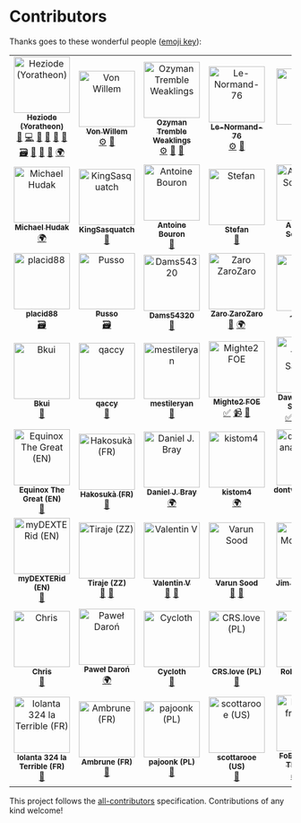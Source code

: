 # Contributors

Thanks goes to these wonderful people ([emoji key](https://github.com/kentcdodds/all-contributors#emoji-key)):

<!-- ALL-CONTRIBUTORS-LIST:START - Do not remove or modify this section -->
<!-- prettier-ignore -->
<table><tr><td align="center"><a href="https://github.com/Heziode"><img src="https://avatars0.githubusercontent.com/u/16735076?v=4" width="100px;" alt="Heziode (Yoratheon)"/><br /><sub><b>Heziode (Yoratheon)</b></sub></a><br /><a href="#creator-Heziode" title="Creator of this project">👑</a> <a href="#code-Heziode" title="Code">💻</a> <a href="#design-Heziode" title="Design">🎨</a> <a href="#doc-Heziode" title="Documentation">📖</a> <a href="#bug-Heziode" title="Bug reports">🐛</a> <a href="#ideas-Heziode" title="Ideas, Planning, & Feedback">🤔</a> <a href="#data-Heziode" title="Adding or updating data">🗃</a> <a href="#review-Heziode" title="Reviewed Pull Requests">👀</a> <a href="#talk-Heziode" title="Talks">📢</a> <a href="#tool-Heziode" title="Tools">🔧</a> <a href="#translation-Heziode" title="Translation">🌍</a></td><td align="center"><a href="https://forum.fr.forgeofempires.com/index.php?members/von-willem.37209/"><img src="https://forum.fr.forgeofempires.com/data/avatars/l/37/37209.jpg?1454012509" width="100px;" alt="Von Willem"/><br /><sub><b>Von Willem</b></sub></a><br /><a href="#inspired_tool-Von Willem" title="Tool inspired by his work">⚙️</a> <a href="#ideas-Von Willem" title="Ideas, Planning, & Feedback">🤔</a></td><td align="center"><a href="https://forum.us.forgeofempires.com/index.php?members/ozyman-tremble-weaklings.31440/"><img src="https://forum.us.forgeofempires.com/data/avatars/l/31/31440.jpg?1506918935" width="100px;" alt="Ozyman Tremble Weaklings"/><br /><sub><b>Ozyman Tremble Weaklings</b></sub></a><br /><a href="#inspired_tool-Ozyman Tremble Weaklings" title="Tool inspired by his work">⚙️</a> <a href="#ideas-Ozyman Tremble Weaklings" title="Ideas, Planning, & Feedback">🤔</a> <a href="#question-Ozyman Tremble Weaklings" title="Answering Questions">💬</a></td><td align="center"><a href="https://forum.fr.forgeofempires.com/index.php?members/le-normand-76.44142/"><img src="https://forum.fr.forgeofempires.com/styles/foe_mx/xenforo/avatars/avatar_l.png" width="100px;" alt="Le-Normand-76"/><br /><sub><b>Le-Normand-76</b></sub></a><br /><a href="#inspired_tool-Le-Normand-76" title="Tool inspired by his work">⚙️</a> <a href="#ideas-Le-Normand-76" title="Ideas, Planning, & Feedback">🤔</a></td><td align="center"><a href="http://www.fidonet.nl"><img src="https://avatars2.githubusercontent.com/u/1842171?v=4" width="100px;" alt="Dennis"/><br /><sub><b>Dennis</b></sub></a><br /><a href="#translation-doosterkamp" title="Translation">🌍</a></td><td align="center"><a href="http://www.itdhq.com"><img src="https://avatars3.githubusercontent.com/u/596948?v=4" width="100px;" alt="Oksana Kurysheva"/><br /><sub><b>Oksana Kurysheva</b></sub></a><br /><a href="#translation-aviriel" title="Translation">🌍</a></td></tr><tr><td align="center"><a href="https://github.com/Nlossae"><img src="https://avatars3.githubusercontent.com/u/6510075?v=4" width="100px;" alt="Michael Hudak"/><br /><sub><b>Michael Hudak</b></sub></a><br /><a href="#translation-Nlossae" title="Translation">🌍</a></td><td align="center"><a href="https://github.com/KingSasquatch"><img src="https://avatars1.githubusercontent.com/u/5184069?v=4" width="100px;" alt="KingSasquatch"/><br /><sub><b>KingSasquatch</b></sub></a><br /><a href="#ideas-KingSasquatch" title="Ideas, Planning, & Feedback">🤔</a></td><td align="center"><a href="https://github.com/AntoineBouron"><img src="https://avatars2.githubusercontent.com/u/12555872?v=4" width="100px;" alt="Antoine Bouron"/><br /><sub><b>Antoine Bouron</b></sub></a><br /><a href="#ideas-AntoineBouron" title="Ideas, Planning, & Feedback">🤔</a></td><td align="center"><a href="https://github.com/DasRifftierchen"><img src="https://avatars1.githubusercontent.com/u/39431201?v=4" width="100px;" alt="Stefan"/><br /><sub><b>Stefan</b></sub></a><br /><a href="#bug-DasRifftierchen" title="Bug reports">🐛</a></td><td align="center"><a href="http://www.magicspace.eu"><img src="https://avatars0.githubusercontent.com/u/516661?v=4" width="100px;" alt="Alexander Schneider"/><br /><sub><b>Alexander Schneider</b></sub></a><br /><a href="#bug-kTitan" title="Bug reports">🐛</a></td><td align="center"><a href="https://github.com/thewaiters"><img src="https://avatars1.githubusercontent.com/u/5732845?v=4" width="100px;" alt="thewaiters"/><br /><sub><b>thewaiters</b></sub></a><br /><a href="#ideas-thewaiters" title="Ideas, Planning, & Feedback">🤔</a></td></tr><tr><td align="center"><a href="https://forum.fr.forgeofempires.com/index.php?members/placid88.14156/"><img src="https://forum.fr.forgeofempires.com/data/avatars/l/14/14156.jpg?1450635748" width="100px;" alt="placid88"/><br /><sub><b>placid88</b></sub></a><br /><a href="#data-placid88" title="Adding or updating data">🗃</a></td><td align="center"><a href="https://forum.fr.forgeofempires.com/index.php?members/pusso.50829/"><img src="https://forum.fr.forgeofempires.com/data/avatars/l/50/50829.jpg?1516574022" width="100px;" alt="Pusso"/><br /><sub><b>Pusso</b></sub></a><br /><a href="#data-Pusso" title="Adding or updating data">🗃</a></td><td align="center"><a href="https://forum.fr.forgeofempires.com/index.php?members/dams54320.22838/"><img src="https://forum.fr.forgeofempires.com/data/avatars/l/22/22838.jpg?1512901809" width="100px;" alt="Dams54320"/><br /><sub><b>Dams54320</b></sub></a><br /><a href="#question-Dams54320" title="Answering Questions">💬</a></td><td align="center"><a href="https://forum.fr.forgeofempires.com/index.php?members/zaro-zarozaro.37202/"><img src="https://forum.fr.forgeofempires.com/data/avatars/l/37/37202.jpg?1520984122" width="100px;" alt="Zaro ZaroZaro"/><br /><sub><b>Zaro ZaroZaro</b></sub></a><br /><a href="#ideas-Zaro ZaroZaro" title="Ideas, Planning, & Feedback">🤔</a> <a href="#translation-Zaro ZaroZaro" title="Translation">🌍</a></td><td align="center"><a href="https://forum.fr.forgeofempires.com/index.php?members/kikou.36832/"><img src="https://forum.fr.forgeofempires.com/data/avatars/l/36/36832.jpg?1451576610" width="100px;" alt="-kikou-"/><br /><sub><b>-kikou-</b></sub></a><br /><a href="#bug--kikou-" title="Bug reports">🐛</a></td><td align="center"><a href="https://forum.fr.forgeofempires.com/index.php?members/sirthael.54195/"><img src="https://forum.fr.forgeofempires.com/data/avatars/l/54/54195.jpg?1530397609" width="100px;" alt="Sirthael"/><br /><sub><b>Sirthael</b></sub></a><br /><a href="#bug-Sirthael" title="Bug reports">🐛</a></td></tr><tr><td align="center"><a href="https://forum.fr.forgeofempires.com/index.php?members/bkui.26696/"><img src="https://forum.fr.forgeofempires.com/data/avatars/l/26/26696.jpg?1447316567" width="100px;" alt="Bkui"/><br /><sub><b>Bkui</b></sub></a><br /><a href="#ideas-Bkui" title="Ideas, Planning, & Feedback">🤔</a></td><td align="center"><a href="https://forum.us.forgeofempires.com/index.php?members/qaccy.10786/"><img src="https://forum.us.forgeofempires.com/styles/foe_mx/xenforo/avatars/avatar_l.png" width="100px;" alt="qaccy"/><br /><sub><b>qaccy</b></sub></a><br /><a href="#question-qaccy" title="Answering Questions">💬</a></td><td align="center"><a href="https://github.com/mestileryan"><img src="https://avatars2.githubusercontent.com/u/42813379?v=4" width="100px;" alt="mestileryan"/><br /><sub><b>mestileryan</b></sub></a><br /><a href="#bug-mestileryan" title="Bug reports">🐛</a></td><td align="center"><a href="https://www.youtube.com/watch?v=eSEQ2-Oi708"><img src="https://yt3.ggpht.com/a-/AN66SAyC9Mfjo5Zlf4NEwDALsLSwNetA6tVuqzQOqg=s288-mo-c-c0xffffffff-rj-k-no" width="100px;" alt="Mighte2 FOE"/><br /><sub><b>Mighte2 FOE</b></sub></a><br /><a href="#tutorial-Mighte2 FOE" title="Tutorials">✅</a> <a href="#video-Mighte2 FOE" title="Videos">📹</a> <a href="#talk-Mighte2 FOE" title="Talks">📢</a></td><td align="center"><a href="https://www.youtube.com/watch?v=kcy-bo70GRE"><img src="https://yt3.ggpht.com/a-/AN66SAx4uNhP4u3JvoQQOFij58F9tp6U_JAm7HrTGA=s288-mo-c-c0xffffffff-rj-k-no" width="100px;" alt="Dawid -Tieru- Saworski"/><br /><sub><b>Dawid -Tieru- Saworski</b></sub></a><br /><a href="#tutorial-Dawid -Tieru- Saworski" title="Tutorials">✅</a> <a href="#video-Dawid -Tieru- Saworski" title="Videos">📹</a> <a href="#talk-Dawid -Tieru- Saworski" title="Talks">📢</a> <a href="#translation-Dawid -Tieru- Saworski" title="Translation">🌍</a></td><td align="center"><img src="https://forum.fr.forgeofempires.com/styles/foe_mx/xenforo/avatars/avatar_l.png" width="100px;" alt="Iron Phip (FR)"/><br /><sub><b>Iron Phip (FR)</b></sub><br /><a href="#bug-Iron Phip (FR)" title="Bug reports">🐛</a></td></tr><tr><td align="center"><img src="https://forum.fr.forgeofempires.com/styles/foe_mx/xenforo/avatars/avatar_l.png" width="100px;" alt="Equinox The Great (EN)"/><br /><sub><b>Equinox The Great (EN)</b></sub><br /><a href="#ideas-Equinox The Great (EN)" title="Ideas, Planning, & Feedback">🤔</a></td><td align="center"><a href="https://forum.fr.forgeofempires.com/index.php?members/hakosuk%C3%A0.54588/"><img src="https://forum.fr.forgeofempires.com/styles/foe_mx/xenforo/avatars/avatar_l.png" width="100px;" alt="Hakosukà (FR)"/><br /><sub><b>Hakosukà (FR)</b></sub></a><br /><a href="#bug-Hakosukà (FR)" title="Bug reports">🐛</a></td><td align="center"><a href="https://github.com/daniel-bray"><img src="https://avatars3.githubusercontent.com/u/5752937?v=4" width="100px;" alt="Daniel J. Bray"/><br /><sub><b>Daniel J. Bray</b></sub></a><br /><a href="#translation-daniel-bray" title="Translation">🌍</a></td><td align="center"><a href="https://github.com/kistom4"><img src="https://avatars3.githubusercontent.com/u/41628634?v=4" width="100px;" alt="kistom4"/><br /><sub><b>kistom4</b></sub></a><br /><a href="#translation-kistom4" title="Translation">🌍</a></td><td align="center"><a href="https://forum.us.forgeofempires.com/index.php?members/dontwannaname.37581/"><img src="https://forum.us.forgeofempires.com/styles/foe_mx/xenforo/avatars/avatar_l.png" width="100px;" alt="dontwannaname (EN)"/><br /><sub><b>dontwannaname (EN)</b></sub></a><br /><a href="#bug-dontwannaname (EN)" title="Bug reports">🐛</a></td><td align="center"><a href="https://forum.us.forgeofempires.com/index.php?members/royaladnan.32348/"><img src="https://forum.us.forgeofempires.com/data/avatars/l/32/32348.jpg?1523907115" width="100px;" alt="RoyalAdnan (EN)"/><br /><sub><b>RoyalAdnan (EN)</b></sub></a><br /><a href="#ideas-RoyalAdnan (EN)" title="Ideas, Planning, & Feedback">🤔</a></td></tr><tr><td align="center"><img src="https://forum.en.forgeofempires.com/styles/foe_mx/xenforo/avatars/avatar_l.png" width="100px;" alt="myDEXTERid (EN)"/><br /><sub><b>myDEXTERid (EN)</b></sub><br /><a href="#ideas-myDEXTERid (EN)" title="Ideas, Planning, & Feedback">🤔</a></td><td align="center"><img src="https://forum.en.forgeofempires.com/styles/foe_mx/xenforo/avatars/avatar_l.png" width="100px;" alt="Tiraje (ZZ)"/><br /><sub><b>Tiraje (ZZ)</b></sub><br /><a href="#ideas-Tiraje (ZZ)" title="Ideas, Planning, & Feedback">🤔</a> <a href="#bug-Tiraje (ZZ)" title="Bug reports">🐛</a></td><td align="center"><a href="http://spiralscout.com"><img src="https://avatars0.githubusercontent.com/u/11367763?v=4" width="100px;" alt="Valentin V"/><br /><sub><b>Valentin V</b></sub></a><br /><a href="#bug-vvval" title="Bug reports">🐛</a> <a href="#ideas-vvval" title="Ideas, Planning, & Feedback">🤔</a></td><td align="center"><a href="https://github.com/soodvarun"><img src="https://avatars3.githubusercontent.com/u/1323253?v=4" width="100px;" alt="Varun Sood"/><br /><sub><b>Varun Sood</b></sub></a><br /><a href="#ideas-soodvarun" title="Ideas, Planning, & Feedback">🤔</a> <a href="#bug-soodvarun" title="Bug reports">🐛</a></td><td align="center"><a href="https://github.com/jimmcclintock"><img src="https://avatars1.githubusercontent.com/u/16402515?v=4" width="100px;" alt="Jim McClintock"/><br /><sub><b>Jim McClintock</b></sub></a><br /><a href="#ideas-jimmcclintock" title="Ideas, Planning, & Feedback">🤔</a></td><td align="center"><a href="https://github.com/Hontoo"><img src="https://avatars0.githubusercontent.com/u/48545882?v=4" width="100px;" alt="Hontoo"/><br /><sub><b>Hontoo</b></sub></a><br /><a href="#translation-Hontoo" title="Translation">🌍</a></td></tr><tr><td align="center"><a href="http://www.ZockerBüchse.de"><img src="https://avatars2.githubusercontent.com/u/1351055?v=4" width="100px;" alt="Chris"/><br /><sub><b>Chris</b></sub></a><br /><a href="#bug-DaEgo" title="Bug reports">🐛</a></td><td align="center"><img src="https://forum.en.forgeofempires.com/styles/foe_mx/xenforo/avatars/avatar_l.png" width="100px;" alt="Paweł Daroń"/><br /><sub><b>Paweł Daroń</b></sub><br /><a href="#translation-Paweł Daroń" title="Translation">🌍</a></td><td align="center"><a href="https://github.com/Cycloth"><img src="https://avatars3.githubusercontent.com/u/48488704?v=4" width="100px;" alt="Cycloth"/><br /><sub><b>Cycloth</b></sub></a><br /><a href="#ideas-Cycloth" title="Ideas, Planning, & Feedback">🤔</a></td><td align="center"><img src="https://forum.en.forgeofempires.com/styles/foe_mx/xenforo/avatars/avatar_l.png" width="100px;" alt="CRS.love (PL)"/><br /><sub><b>CRS.love (PL)</b></sub><br /><a href="#bug-CRS.love (PL)" title="Bug reports">🐛</a></td><td align="center"><a href="https://github.com/roberttrone"><img src="https://avatars3.githubusercontent.com/u/30301600?v=4" width="100px;" alt="Robert Trone"/><br /><sub><b>Robert Trone</b></sub></a><br /><a href="#bug-roberttrone" title="Bug reports">🐛</a></td><td align="center"><a href="https://forum.us.forgeofempires.com/index.php?members/ray-the-lion-heart-i.38720/"><img src="https://forum.en.forgeofempires.com/styles/foe_mx/xenforo/avatars/avatar_l.png" width="100px;" alt="Ray the Lion Heart I (US)"/><br /><sub><b>Ray the Lion Heart I (US)</b></sub></a><br /><a href="#bug-Ray the Lion Heart I (US)" title="Bug reports">🐛</a></td></tr><tr><td align="center"><img src="https://forum.en.forgeofempires.com/styles/foe_mx/xenforo/avatars/avatar_l.png" width="100px;" alt="Iolanta 324 la Terrible (FR)"/><br /><sub><b>Iolanta 324 la Terrible (FR)</b></sub><br /><a href="#bug-Iolanta 324 la Terrible (FR)" title="Bug reports">🐛</a></td><td align="center"><img src="https://forum.en.forgeofempires.com/styles/foe_mx/xenforo/avatars/avatar_l.png" width="100px;" alt="Ambrune (FR)"/><br /><sub><b>Ambrune (FR)</b></sub><br /><a href="#bug-Ambrune (FR)" title="Bug reports">🐛</a></td><td align="center"><img src="https://forum.en.forgeofempires.com/styles/foe_mx/xenforo/avatars/avatar_l.png" width="100px;" alt="pajoonk (PL)"/><br /><sub><b>pajoonk (PL)</b></sub><br /><a href="#ideas-pajoonk (PL)" title="Ideas, Planning, & Feedback">🤔</a></td><td align="center"><a href="https://forum.us.forgeofempires.com/index.php?members/scottarooe.5345/"><img src="https://forum.en.forgeofempires.com/styles/foe_mx/xenforo/avatars/avatar_l.png" width="100px;" alt="scottarooe (US)"/><br /><sub><b>scottarooe (US)</b></sub></a><br /><a href="#bug-scottarooe (US)" title="Bug reports">🐛</a></td><td align="center"><a href="https://www.youtube.com/watch?v=8OhfNjjOnws"><img src="https://yt3.ggpht.com/a/AGF-l7_zYHiIZwApE8DB0ttZN-iG9MG1DzMuB6WREw=s176-mo-c-c0xffffffff-rj-k-no" width="100px;" alt="FoE Tips from The Forge"/><br /><sub><b>FoE Tips from The Forge</b></sub></a><br /><a href="#tutorial-FoE Tips from The Forge" title="Tutorials">✅</a> <a href="#video-FoE Tips from The Forge" title="Videos">📹</a> <a href="#talk-FoE Tips from The Forge" title="Talks">📢</a></td><td align="center"><img src="https://forum.en.forgeofempires.com/styles/foe_mx/xenforo/avatars/avatar_l.png" width="100px;" alt="Nisse-X (SE)"/><br /><sub><b>Nisse-X (SE)</b></sub><br /><a href="#translation-Nisse-X (SE)" title="Translation">🌍</a></td></tr></table>

<!-- ALL-CONTRIBUTORS-LIST:END -->

This project follows the [all-contributors](https://github.com/kentcdodds/all-contributors) specification. Contributions of any kind welcome!
